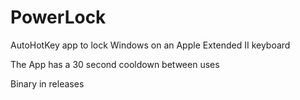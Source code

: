 # PowerLock
AutoHotKey app to lock Windows on an Apple Extended II keyboard

The App has a 30 second cooldown between uses


Binary in releases
